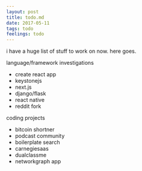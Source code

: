 ```yaml
---
layout: post
title: todo.md
date: 2017-05-11
tags: todo
feelings: todo
---
```


i have a huge list of stuff to work on now. here goes.

language/framework investigations
- create react app
- keystonejs
- next.js
- django/flask
- react native
- reddit fork

coding projects
- bitcoin shortner
- podcast community
- boilerplate search
- carnegiesaas
- dualclassme
- networkgraph app

